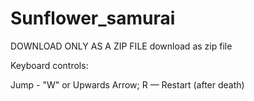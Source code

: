# Sunflower_samurai

DOWNLOAD ONLY AS A ZIP FILE
download as zip file 

Keyboard controls:

Jump - "W" or Upwards Arrow;
R — Restart (after death)

